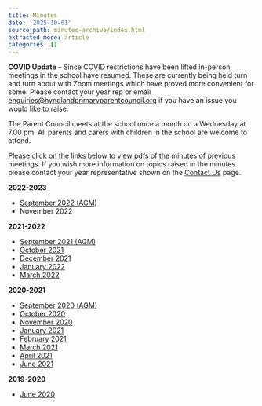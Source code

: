 ```yaml
---
title: Minutes
date: '2025-10-01'
source_path: minutes-archive/index.html
extracted_mode: article
categories: []
---
```

**COVID Update** – Since COVID restrictions have been lifted in-person meetings in the school have resumed. These are currently being held turn and turn about with Zoom meetings which have proved more convenient for some. Please contact your year rep or email [enquiries@hyndlandprimaryparentcouncil.org](mailto:enquiries@hyndlandprimaryparentcouncil.org) if you have an issue you would like to raise.

The Parent Council meets at the school once a month on a Wednesday at 7.00 pm. All parents and carers with children in the school are welcome to attend.

Please click on the links below to view pdfs of the minutes of previous meetings. If you wish more information on topics raised in the minutes please contact your year representative shown on the [Contact Us](contact.htm) page.

**2022-2023**

- [September 2022 (AGM](/assets/images/2022/11/HPSPC-meeting-minutes-2022-09-28.dudpdf))
- November 2022

**2021-2022**

- [September 2021 (AGM)](/assets/images/2022/03/HPSPC-meeting-minutes-2021-09-15.pdf)
- [October 2021](/assets/images/2022/03/HPSPC-meeting-minutes-2021-10-20.pdf)
- [December 2021](/assets/images/2022/03/HPSPC-meeting-minutes-2021-12-01.pdf)
- [January 2022](/assets/images/2022/11/HPSPC-meeting-minutes-2022-01-26.pdf)
- [March 2022](/assets/images/2022/11/HPSPC-meeting-minutes-2022-03-09.pdf)

**2020-2021**

- [September 2020 (AGM)](/assets/images/2021/01/HPSPC-meeting-minutes-2020-09-23.pdf)
- [October 2020](/assets/images/2021/01/HPSPC-meeting-minutes-2020-10-21.pdf)
- [November 2020](/assets/images/2022/03/HPSPC-meeting-minutes-2020-11-25.pdf)
- [January 2021](/assets/images/2022/03/HPSPC-meeting-minutes-2021-01-20.pdf)
- [February 2021](/assets/images/2022/03/HPSPC-meeting-minutes-2021-02-24.pdf)
- [March 2021](/assets/images/2022/03/HPSPC-meeting-minutes-2021-03-24.pdf)
- [April 2021](/assets/images/2022/03/HPSPC-meeting-minutes-2021-04-28.pdf)
- [June 2021](/assets/images/2022/03/HPSPC-meeting-minutes-2021-06-09.pdf)

**2019-2020**

- [June 2020](/assets/images/2021/01/HPSPC-meeting-minutes-2020-06-17.pdf)
